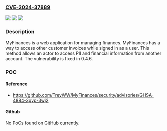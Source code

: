### [CVE-2024-37889](https://cve.mitre.org/cgi-bin/cvename.cgi?name=CVE-2024-37889)
![](https://img.shields.io/static/v1?label=Product&message=MyFinances&color=blue)
![](https://img.shields.io/static/v1?label=Version&message=%3D%20%3C%200.4.6%20&color=brighgreen)
![](https://img.shields.io/static/v1?label=Vulnerability&message=CWE-639%3A%20Authorization%20Bypass%20Through%20User-Controlled%20Key&color=brighgreen)

### Description

MyFinances is a web application for managing finances. MyFinances has a way to access other customer invoices while signed in as a user. This method allows an actor to access PII and financial information from another account. The vulnerability is fixed in 0.4.6.

### POC

#### Reference
- https://github.com/TreyWW/MyFinances/security/advisories/GHSA-4884-3gvp-3wj2

#### Github
No PoCs found on GitHub currently.

